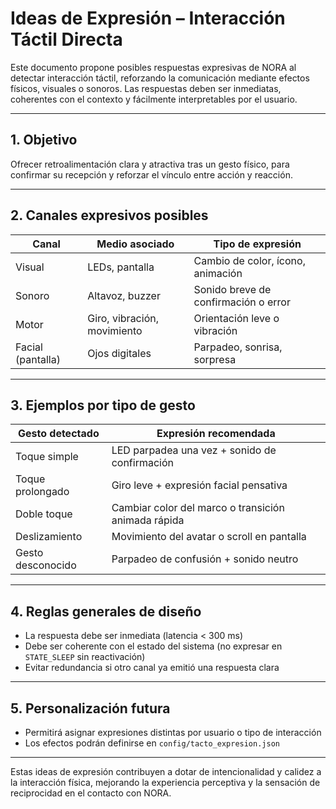 # Ideas de Expresión – Interacción Táctil Directa

Este documento propone posibles respuestas expresivas de NORA al detectar interacción táctil, reforzando la comunicación mediante efectos físicos, visuales o sonoros. Las respuestas deben ser inmediatas, coherentes con el contexto y fácilmente interpretables por el usuario.

---

## 1. Objetivo

Ofrecer retroalimentación clara y atractiva tras un gesto físico, para confirmar su recepción y reforzar el vínculo entre acción y reacción.

---

## 2. Canales expresivos posibles

| Canal             | Medio asociado              | Tipo de expresión                    |
| ----------------- | --------------------------- | ------------------------------------ |
| Visual            | LEDs, pantalla              | Cambio de color, ícono, animación    |
| Sonoro            | Altavoz, buzzer             | Sonido breve de confirmación o error |
| Motor             | Giro, vibración, movimiento | Orientación leve o vibración         |
| Facial (pantalla) | Ojos digitales              | Parpadeo, sonrisa, sorpresa          |

---

## 3. Ejemplos por tipo de gesto

| Gesto detectado   | Expresión recomendada                               |
| ----------------- | --------------------------------------------------- |
| Toque simple      | LED parpadea una vez + sonido de confirmación       |
| Toque prolongado  | Giro leve + expresión facial pensativa              |
| Doble toque       | Cambiar color del marco o transición animada rápida |
| Deslizamiento     | Movimiento del avatar o scroll en pantalla          |
| Gesto desconocido | Parpadeo de confusión + sonido neutro               |

---

## 4. Reglas generales de diseño

* La respuesta debe ser inmediata (latencia < 300 ms)
* Debe ser coherente con el estado del sistema (no expresar en `STATE_SLEEP` sin reactivación)
* Evitar redundancia si otro canal ya emitió una respuesta clara

---

## 5. Personalización futura

* Permitirá asignar expresiones distintas por usuario o tipo de interacción
* Los efectos podrán definirse en `config/tacto_expresion.json`

---

Estas ideas de expresión contribuyen a dotar de intencionalidad y calidez a la interacción física, mejorando la experiencia perceptiva y la sensación de reciprocidad en el contacto con NORA.
